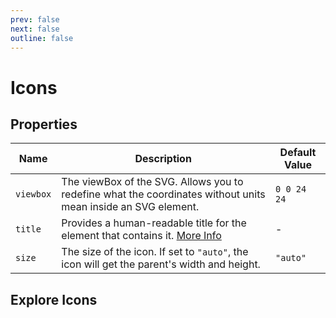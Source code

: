 ```yaml
---
prev: false
next: false
outline: false
---
```


<style>

#icon-header {
  display: flex;
  justify-content: space-between;
  align-items: center;
}

.icons-search-input {
  max-width: 200px;
  display: flex;
  height: 60px;
  border-radius: 8px;
  padding: 0 8px;
  background-color: var(--vp-c-bg-alt);
  margin-left: 20px;
}

.DocSearch-MagnifierLabel {
  color: unset;
}

.DocSearch-Input {
  font-size: 1em;
  height: 100%;
  outline: none;
  padding: 0 0 0 8px;
  width: 80%;
}

#icons-grid {
  margin-top: 50px;
  display: flex;
  width: 100%;
  flex-wrap: wrap;
  gap: 12px;
}

.icon-item {
  background-color: var(--vp-c-bg);
  border: 1px solid var(--vp-c-divider);
  color: var(--vp-c-text-1);
  height: 36px;
  width: 36px;
  display: flex;
  align-items: center;
  justify-content: center;
  border-radius: 8px;
  padding: 6px;
}

.icon-item svg {
 color: currentcolor;
  fill: currentcolor;
  width: 100%;
  height: 100%;
  display: block;
}

.tapsi-icon {
  height: 24px;
  width: 24px;
  fill: currentColor;
}

#icon-wrapper {
  border-radius: 8px;
  background: var(--vp-c-bg-soft);
  height: 200px;
  display: flex;
  align-items: center;
  justify-content: center;
  padding: 50px;
  margin-top: 1rem;
}

#icon-wrapper svg {
  width: 100%;
  height: 100%;
  max-width: 100px;
  max-height: 100px;
}

</style>

<script setup>
import './DocIconGrid';
</script>

# Icons

## Properties

<div class="table-wrapper">


| Name       | Description                                                                                                                                | Default Value   |
|------------|--------------------------------------------------------------------------------------------------------------------------------------------|-----------------|
| `viewbox`  | The viewBox of the SVG. Allows you to redefine what the coordinates without units mean inside an SVG element.                              | `0 0 24 24`     |
| `title`    | Provides a human-readable title for the element that contains it. [More Info](https://www.w3.org/TR/SVG-access/#Equivalent)               | -               |
| `size`     | The size of the icon. If set to `"auto"`, the icon will get the parent's width and height.                                                | `"auto"`        |

</div>

## Explore Icons

<doc-icon-grid></doc-icon-grid>
